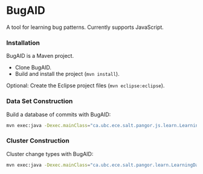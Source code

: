 # BugAID
A tool for learning bug patterns. Currently supports JavaScript.

### Installation ###

BugAID is a Maven project.

* Clone BugAID.
* Build and install the project (`mvn install`).

Optional: Create the Eclipse project files (`mvn eclipse:eclipse`).

### Data Set Construction ###

Build a database of commits with BugAID:
```bash
mvn exec:java -Dexec.mainClass="ca.ubc.ece.salt.pangor.js.learn.LearningAnalysisMain" -Dexec.args="--repositories ./input/javascript_repositories.txt --regex \"fix\"  --dataset ./output/dataset.csv"
```

### Cluster Construction ###

Cluster change types with BugAID:
```bash
mvn exec:java -Dexec.mainClass="ca.ubc.ece.salt.pangor.learn.LearningDataSetMain" -Dexec.args="--dataset ./output/dataset.csv --complexity 6 --epsilon 0.3 --complexityWeight 0.2 --minClusterSize 5"
```
